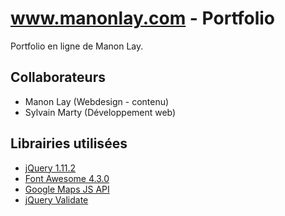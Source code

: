 # www.manonlay.com - Portfolio
Portfolio en ligne de Manon Lay.

## Collaborateurs
* Manon Lay (Webdesign - contenu)
* Sylvain Marty (Développement web)

## Librairies utilisées
* [jQuery 1.11.2](https://jquery.com/)
* [Font Awesome 4.3.0](https://fortawesome.github.io/)
* [Google Maps JS API](https://developers.google.com/maps/documentation/javascript/?hl=fr)
* [jQuery Validate](http://jqueryvalidation.org/)

